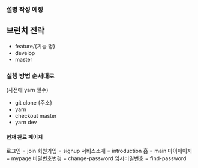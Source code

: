 ### 설명 작성 예정

## 브런치 전략

- feature/{기능 명}
- develop
- master

### 실행 방법 순서대로

(사전에 yarn 필수)

- git clone {주소}
- yarn
- checkout master
- yarn dev

#### 현재 완료 페이지

로그인 = join
회원가입 = signup
서비스소개 = introduction
홈 = main
마이페이지 = mypage
비밀번호변경 = change-password
임시비밀번호 = find-password
